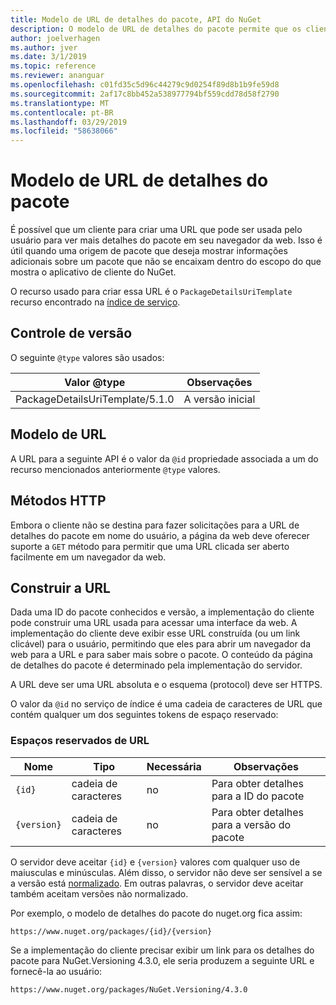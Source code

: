 ```yaml
---
title: Modelo de URL de detalhes do pacote, API do NuGet
description: O modelo de URL de detalhes do pacote permite que os clientes exibir em sua interface do usuário que um link da web para obter mais detalhes do pacote
author: joelverhagen
ms.author: jver
ms.date: 3/1/2019
ms.topic: reference
ms.reviewer: ananguar
ms.openlocfilehash: c01fd35c5d96c44279c9d0254f89d8b1b9fe59d8
ms.sourcegitcommit: 2af17c8bb452a538977794bf559cdd78d58f2790
ms.translationtype: MT
ms.contentlocale: pt-BR
ms.lasthandoff: 03/29/2019
ms.locfileid: "58638066"
---
```

# <a name="package-details-url-template"></a>Modelo de URL de detalhes do pacote

É possível que um cliente para criar uma URL que pode ser usada pelo usuário para ver mais detalhes do pacote em seu navegador da web. Isso é útil quando uma origem de pacote que deseja mostrar informações adicionais sobre um pacote que não se encaixam dentro do escopo do que mostra o aplicativo de cliente do NuGet.

O recurso usado para criar essa URL é o `PackageDetailsUriTemplate` recurso encontrado na [índice de serviço](service-index.md).

## <a name="versioning"></a>Controle de versão

O seguinte `@type` valores são usados:

Valor @type                     | Observações
------------------------------- | -----
PackageDetailsUriTemplate/5.1.0 | A versão inicial

## <a name="url-template"></a>Modelo de URL

A URL para a seguinte API é o valor da `@id` propriedade associada a um do recurso mencionados anteriormente `@type` valores.

## <a name="http-methods"></a>Métodos HTTP

Embora o cliente não se destina para fazer solicitações para a URL de detalhes do pacote em nome do usuário, a página da web deve oferecer suporte a `GET` método para permitir que uma URL clicada ser aberto facilmente em um navegador da web.

## <a name="construct-the-url"></a>Construir a URL

Dada uma ID do pacote conhecidos e versão, a implementação do cliente pode construir uma URL usada para acessar uma interface da web. A implementação do cliente deve exibir esse URL construída (ou um link clicável) para o usuário, permitindo que eles para abrir um navegador da web para a URL e para saber mais sobre o pacote. O conteúdo da página de detalhes do pacote é determinado pela implementação do servidor.

A URL deve ser uma URL absoluta e o esquema (protocol) deve ser HTTPS.

O valor da `@id` no serviço de índice é uma cadeia de caracteres de URL que contém qualquer um dos seguintes tokens de espaço reservado:

### <a name="url-placeholders"></a>Espaços reservados de URL

Nome        | Tipo    | Necessária | Observações
----------- | ------- | -------- | -----
`{id}`      | cadeia de caracteres  | no       | Para obter detalhes para a ID do pacote
`{version}` | cadeia de caracteres  | no       | Para obter detalhes para a versão do pacote

O servidor deve aceitar `{id}` e `{version}` valores com qualquer uso de maiusculas e minúsculas. Além disso, o servidor não deve ser sensível a se a versão está [normalizado](https://docs.microsoft.com/en-us/nuget/reference/package-versioning#normalized-version-numbers). Em outras palavras, o servidor deve aceitar também aceitam versões não normalizado.

Por exemplo, o modelo de detalhes do pacote do nuget.org fica assim:

    https://www.nuget.org/packages/{id}/{version}

Se a implementação do cliente precisar exibir um link para os detalhes do pacote para NuGet.Versioning 4.3.0, ele seria produzem a seguinte URL e fornecê-la ao usuário:

    https://www.nuget.org/packages/NuGet.Versioning/4.3.0
